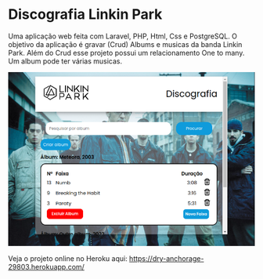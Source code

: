 
<h1>Discografia Linkin Park</h1>

<p>Uma aplicação web feita com Laravel, PHP, Html, Css e PostgreSQL. O objetivo da aplicação é gravar (Crud) Albums e musicas da banda Linkin Park. Além do Crud esse projeto possui um relacionamento One to many. Um album pode ter várias musicas.</p>


![alt text](public/img/linkin_park.png)

Veja o projeto online no Heroku aqui: https://dry-anchorage-29803.herokuapp.com/

